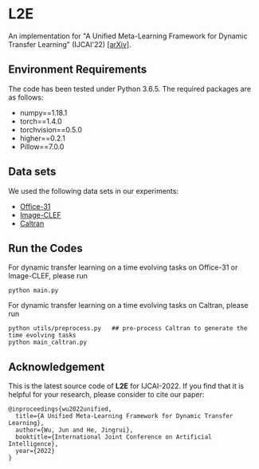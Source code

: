 # L2E
An implementation for "A Unified Meta-Learning Framework for Dynamic Transfer Learning" (IJCAI'22) [[arXiv]](https://arxiv.org/pdf/2207.01784.pdf).

## Environment Requirements
The code has been tested under Python 3.6.5. The required packages are as follows:
* numpy==1.18.1
* torch==1.4.0
* torchvision==0.5.0
* higher==0.2.1
* Pillow==7.0.0

## Data sets
We used the following data sets in our experiments:
* [Office-31](https://people.eecs.berkeley.edu/~jhoffman/domainadapt/)
* [Image-CLEF](https://drive.google.com/file/d/0B9kJH0-rJ2uRS3JILThaQXJhQlk/view)
* [Caltran](http://cma.berkeleyvision.org/)

## Run the Codes
For dynamic transfer learning on a time evolving tasks on Office-31 or Image-CLEF, please run
```
python main.py
```

For dynamic transfer learning on a time evolving tasks on Caltran, please run
```
python utils/preprocess.py   ## pre-process Caltran to generate the time evolving tasks
python main_caltran.py
```

## Acknowledgement
This is the latest source code of **L2E** for IJCAI-2022. If you find that it is helpful for your research, please consider to cite our paper:

```
@inproceedings{wu2022unified,
  title={A Unified Meta-Learning Framework for Dynamic Transfer Learning},
  author={Wu, Jun and He, Jingrui},
  booktitle={International Joint Conference on Artificial Intelligence},
  year={2022}
}
```
